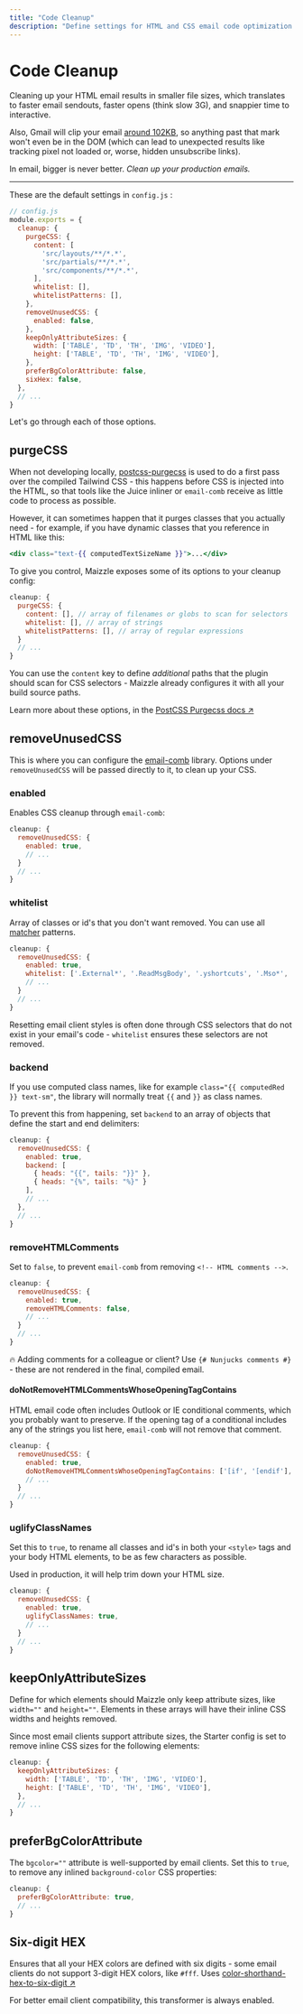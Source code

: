 ```yaml
---
title: "Code Cleanup"
description: "Define settings for HTML and CSS email code optimization and cleanup"
---
```


# Code Cleanup

Cleaning up your HTML email results in smaller file sizes, which translates to faster email sendouts, faster opens (think slow 3G), and snappier time to interactive. 

Also, Gmail will clip your email [around 102KB](https://github.com/hteumeuleu/email-bugs/issues/41), so anything past that mark won't even be in the DOM (which can lead to unexpected results like tracking pixel not loaded or, worse, hidden unsubscribe links).

In email, bigger is never better. _Clean up your production emails._

---

These are the default settings in `config.js` :

```js
// config.js
module.exports = {
  cleanup: {
    purgeCSS: {
      content: [
        'src/layouts/**/*.*',
        'src/partials/**/*.*',
        'src/components/**/*.*',
      ],
      whitelist: [],
      whitelistPatterns: [],
    },
    removeUnusedCSS: {
      enabled: false,
    },
    keepOnlyAttributeSizes: {
      width: ['TABLE', 'TD', 'TH', 'IMG', 'VIDEO'],
      height: ['TABLE', 'TD', 'TH', 'IMG', 'VIDEO'],
    },
    preferBgColorAttribute: false,
    sixHex: false,
  },
  // ...
}
```

Let's go through each of those options.

## purgeCSS

When not developing locally, [postcss-purgecss](https://github.com/FullHuman/postcss-purgecss) is used to do a first pass over the compiled Tailwind CSS - this happens before CSS is injected into the HTML, so that tools like the Juice inliner or `email-comb` receive as little code to process as possible.

However, it can sometimes happen that it purges classes that you actually need - for example, if you have dynamic classes that you reference in HTML like this:

```handlebars
<div class="text-{{ computedTextSizeName }}">...</div>
``` 

To give you control, Maizzle exposes some of its options to your cleanup config:

```js
cleanup: {
  purgeCSS: {
    content: [], // array of filenames or globs to scan for selectors
    whitelist: [], // array of strings
    whitelistPatterns: [], // array of regular expressions
  }
  // ...
}
```

You can use the `content` key to define _additional_ paths that the plugin should scan for CSS selectors - Maizzle already configures it with all your build source paths.

Learn more about these options, in the [PostCSS Purgecss docs &nearr;](https://github.com/FullHuman/postcss-purgecss#options)

## removeUnusedCSS

This is where you can configure the [email-comb](https://www.npmjs.com/package/email-comb) library. Options under `removeUnusedCSS` will be passed directly to it, to clean up your CSS.

### enabled

Enables CSS cleanup through `email-comb`:

```js
cleanup: {
  removeUnusedCSS: {
    enabled: true,
    // ...
  }
  // ...
}
```

### whitelist

Array of classes or id's that you don't want removed. You can use all [matcher](https://www.npmjs.com/package/matcher) patterns.

```js
cleanup: {
  removeUnusedCSS: {
    enabled: true,
    whitelist: ['.External*', '.ReadMsgBody', '.yshortcuts', '.Mso*', '#*'],
    // ...
  }
  // ...
}
```

<div class="bg-gray-100 border-l-4 border-gradient-b-ocean-light p-4 mb-4 text-md" role="alert">
  <div class="text-gray-600">Resetting email client styles is often done through CSS selectors that do not exist in your email's code - <code class="shiki-inline">whitelist</code> ensures these selectors are not removed.</div>
</div>

### backend

If you use computed class names, like for example `class="{{ computedRed }} text-sm"`, the library will normally treat `{{` and `}}` as class names.

To prevent this from happening, set `backend` to an array of objects that define the start and end delimiters:

```js
cleanup: {
  removeUnusedCSS: {
    enabled: true,
    backend: [
      { heads: "{{", tails: "}}" }, 
      { heads: "{%", tails: "%}" }
    ],
    // ...
  },
  // ...
}
```

### removeHTMLComments

Set to `false`, to prevent `email-comb` from removing `<!-- HTML comments -->`.

```js
cleanup: {
  removeUnusedCSS: {
    enabled: true,
    removeHTMLComments: false,
    // ...
  }
  // ...
}
```

<div class="bg-gray-100 border-l-4 border-gradient-b-ocean-light p-4 mb-4 text-md" role="alert">
  <div class="text-gray-600">🔥 Adding comments for a colleague or client? Use <code class="shiki-inline">{# Nunjucks comments #}</code> - these are not rendered in the final, compiled email.</div>
</div>

#### doNotRemoveHTMLCommentsWhoseOpeningTagContains

HTML email code often includes Outlook or IE conditional comments, which you probably want to preserve. If the opening tag of a conditional includes any of the strings you list here, `email-comb` will not remove that comment.

```js
cleanup: {
  removeUnusedCSS: {
    enabled: true,
    doNotRemoveHTMLCommentsWhoseOpeningTagContains: ['[if', '[endif'],
    // ...
  }
  // ...
}
```

### uglifyClassNames

Set this to `true`, to rename all classes and id's in both your `<style>` tags and your body HTML elements, to be as few characters as possible.

Used in production, it will help trim down your HTML size.

```js
cleanup: {
  removeUnusedCSS: {
    enabled: true,
    uglifyClassNames: true,
    // ...
  }
  // ...
}
```

## keepOnlyAttributeSizes

Define for which elements should Maizzle only keep attribute sizes, like `width=""` and `height=""`. Elements in these arrays will have their inline CSS widths and heights removed.

Since most email clients support attribute sizes, the Starter config is set to remove inline CSS sizes for the following elements:

```js
cleanup: {
  keepOnlyAttributeSizes: {
    width: ['TABLE', 'TD', 'TH', 'IMG', 'VIDEO'],
    height: ['TABLE', 'TD', 'TH', 'IMG', 'VIDEO'],
  },
  // ...
}
```

## preferBgColorAttribute

The `bgcolor=""` attribute is well-supported by email clients. Set this to `true`, to remove any inlined `background-color` CSS properties:

```js
cleanup: {
  preferBgColorAttribute: true,
  // ...
}
```

## Six-digit HEX

Ensures that all your HEX colors are defined with six digits - some email clients do not support 3-digit HEX colors, like `#fff`. Uses [color-shorthand-hex-to-six-digit &nearr;](https://www.npmjs.com/package/color-shorthand-hex-to-six-digit)

<div class="bg-gray-100 border-l-4 border-gradient-b-ocean-light p-4 mb-4 text-md" role="alert">
  <div class="text-gray-600">For better email client compatibility, this transformer is always enabled.</div>
</div>
